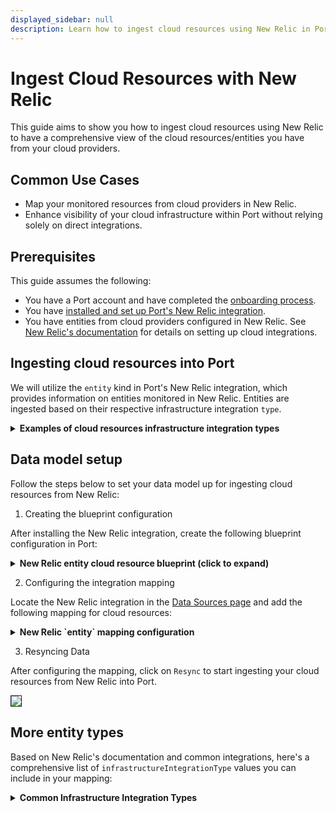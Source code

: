 ```yaml
---
displayed_sidebar: null
description: Learn how to ingest cloud resources using New Relic in Port, enhancing visibility and performance monitoring.
---
```


# Ingest Cloud Resources with New Relic

This guide aims to show you how to ingest cloud resources using New Relic to have a comprehensive view of the cloud resources/entities you have from your cloud providers.

## Common Use Cases

- Map your monitored resources from cloud providers in New Relic.
- Enhance visibility of your cloud infrastructure within Port without relying solely on direct integrations.

## Prerequisites

This guide assumes the following:

- You have a Port account and have completed the [onboarding process](https://docs.port.io/getting-started/overview).
- You have [installed and set up Port's New Relic integration](https://docs.port.io/build-your-software-catalog/sync-data-to-catalog/apm-alerting/newrelic).
- You have entities from cloud providers configured in New Relic. See [New Relic's documentation](https://docs.newrelic.com/docs/infrastructure/) for details on setting up cloud integrations.

## Ingesting cloud resources into Port

We will utilize the `entity` kind in Port's New Relic integration, which provides information on entities monitored in New Relic. 
Entities are ingested based on their respective infrastructure integration `type`.

<details>
<summary><b>Examples of cloud resources infrastructure integration types</b></summary>

- `AWSEC2INSTANCE`
- `AWSS3BUCKET`
- `AWSRDSDBINSTANCE`
- `AWSLAMBDAFUNCTION`
- `AWSELBLOADBALANCER`
- `AZUREVIRTUALMACHINE`
- `AZURESQLDATABASE`
- `GCPCOMPUTEINSTANCE`
- `GCPSTORAGEBUCKET`
- `GCPSQLDATABASEINSTANCE`

</details>


## Data model setup
Follow the steps below to set your data model up for ingesting cloud resources from New Relic:

1. Creating the blueprint configuration

After installing the New Relic integration, create the following blueprint configuration in Port:

<details>
<summary><b>New Relic entity cloud resource blueprint (click to expand)</b></summary>

```json
{
  "identifier": "newRelicEntityCloudResource",
  "description": "This blueprint represents a New Relic cloud resource entity.",
  "title": "New Relic Cloud Resource",
  "icon": "NewRelic",
  "schema": {
    "properties": {
      "accountId": {
        "type": "string",
        "title": "Account ID",
        "description": "The New Relic account ID associated with the entity."
      },
      "domain": {
        "type": "string",
        "title": "Domain",
        "description": "The domain of the entity (e.g., INFRA, APM)."
      },
      "type": {
        "type": "string",
        "title": "Entity Type",
        "description": "The type of the entity."
      },
      "infrastructureIntegrationType": {
        "type": "string",
        "title": "Infrastructure Integration Type",
        "description": "The cloud provider integration type."
      },
      "tags": {
        "type": "object",
        "title": "Tags",
        "description": "Tags associated with the entity."
      },
      "reporting": {
        "type": "boolean",
        "title": "Reporting",
        "description": "Indicates if the entity is reporting data."
      },
      "link": {
        "type": "string",
        "title": "Entity Link",
        "description": "A link to the entity in New Relic.",
        "format": "url"
      }
    },
    "required": []
  },
  "relations": {},
  "mirrorProperties": {},
  "calculationProperties": {},
  "aggregationProperties": {}
}
```

</details>

2. Configuring the integration mapping

Locate the New Relic integration in the [Data Sources page](https://app.getport.io/settings/data-sources) and add the following mapping for cloud resources:

<details>
<summary><b>New Relic `entity` mapping configuration</b></summary>

```yaml
  - kind: entity
    selector:
      query: 'true'
      entityQueryFilter:
        type IN (  
              # Add the infrastructure integration types you want to ingest
          'AWSEC2INSTANCE',
          'AWSS3BUCKET',
          'AWSRDSDBINSTANCE',
          'AWSLAMBDAFUNCTION',
          'AWSELBLOADBALANCER',
          'AZUREVIRTUALMACHINE',
          'AZURESQLDATABASE',
          'GCPCOMPUTEINSTANCE',
          'GCPSTORAGEBUCKET',
          'GCPSQLDATABASEINSTANCE'
        )
      entityExtraPropertiesQuery: |
        ... on InfrastructureHostEntityOutline {
          infrastructureIntegrationType
          # Include additional properties if needed
        }
    port:
      entity:
        mappings:
          blueprint: '"newRelicEntityCloudResource"'
          identifier: .guid
          title: .name
          properties:
            accountId: .accountId
            domain: .domain
            type: .entityType
            infrastructureIntegrationType: .type
            reporting: .reporting
            link: .permalink
            tags: .tags
```

</details>

3. Resyncing Data

After configuring the mapping, click on `Resync` to start ingesting your cloud resources from New Relic into Port.

<img src="/img/guides/newRelicIngestedData.png" border='1px' />


## More entity types
Based on New Relic's documentation and common integrations, here's a comprehensive list of `infrastructureIntegrationType` values you can include in your mapping:

<details>
<summary><b>Common Infrastructure Integration Types</b></summary>

- **AWS Integration Types**

  - `AWSEC2INSTANCE`
  - `AWSEBSVOLUME`
  - `AWSS3BUCKET`
  - `AWSRDSDBINSTANCE`
  - `AWSLAMBDAFUNCTION`
  - `AWSELBLOADBALANCER`
  - `AWSDYNAMODBTABLE`
  - `AWSELASTICACHENODE`
  - `AWSREDSHIFTCLUSTER`
  - `AWSKINESISSTREAM`
  - `AWSSNSTOPIC`
  - `AWSSQSQUEUE`  
  - `AWSELASTICBEANSTALK`
  - `AWSAUTOSCALINGGROUP`
  - `AWSCLOUDFRONTDISTRIBUTION`
  - `AWSAPIGATEWAY`
  - `AWSECSCLUSTER`
  - `AWSEKSCLUSTER`

- **Azure Integration Types**

  - `AZUREVIRTUALMACHINE`
  - `AZUREVMSCALESET`
  - `AZUREAPPSERVICE`
  - `AZUREFUNCTIONAPP`
  - `AZURESQLDATABASE`
  - `AZURESTORAGEACCOUNT`
  - `AZURECOSMOSDB`
  - `AZUREREDISCACHE`
  - `AZURESERVICEBUSNAMESPACE`
  - `AZUREEVENTHUBNAMESPACE`
  - `AZURELOADBALANCER`
  - `AZUREAPPLICATIONGATEWAY`
  - `AZURECONTAINERINSTANCE`
  - `AZUREKUBERNETESSERVICE`

- **GCP Integration Types**

    - `GCPCOMPUTEINSTANCE`
    - `GCPSTORAGEBUCKET`
    - `GCPCLOUDSQLDATABASE`
    - `GCPFUNCTION`
    - `GCPPUBSUBTOPIC`
    - `GCPBIGQUERYDATASET`
    - `GCPCLOUDSPANNERINSTANCE`
    - `GCPKUBERNETESCLUSTER`
    - `GCPCLOUDRUNSERVICE`

- **Other Integration Types**

  - `APACHEHTTPDSERVER`
  - `NGINXSERVER`
  - `MYSQLDATABASE`
  - `POSTGRESQLDATABASE`
  - `REDISINSTANCE`
  - `DOCKERCONTAINER`
  - `KUBERNETESCLUSTER`

</details>
